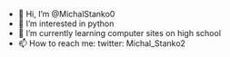 - 👋 Hi, I’m @MichalStanko0
- 👀 I’m interested in python
- 🌱 I’m currently learning computer sites on high school
- 📫 How to reach me: twitter: Michal_Stanko2
